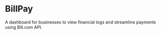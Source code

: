 # BillPay  

A dashboard for businesses to view financial logs and streamline payments using Bill.com API. 
